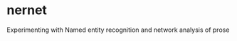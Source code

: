 nernet
==============================

Experimenting with Named entity recognition and network analysis of prose

